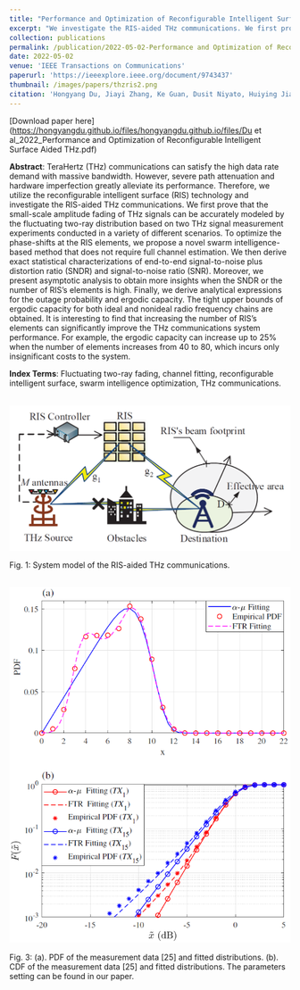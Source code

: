 ```yaml
---
title: "Performance and Optimization of Reconfigurable Intelligent Surface Aided THz Communications"
excerpt: "We investigate the RIS-aided THz communications. We first prove that the small-scale amplitude fading of THz signals can be accurately modeled by the fluctuating two-ray distribution based on two THz signal measurement experiments conducted in a variety of different scenarios. To optimize the phase-shifts at the RIS elements, we propose a novel swarm intelligence-based method that does not require full channel estimation."
collection: publications
permalink: /publication/2022-05-02-Performance and Optimization of Reconfigurable Intelligent Surface Aided THz Communications
date: 2022-05-02
venue: 'IEEE Transactions on Communications'
paperurl: 'https://ieeexplore.ieee.org/document/9743437'
thumbnail: /images/papers/thzris2.png
citation: 'Hongyang Du, Jiayi Zhang, Ke Guan, Dusit Niyato, Huiying Jiao, Zhiqin Wang, and Thomas Kürner, "Performance and Optimization of Reconfigurable Intelligent Surface Aided THz Communications," <i>IEEE Transactions on Communications</i>, vol. 70, pp. 3575-3593, May, 2022'
---
```


[Download paper here](https://hongyangdu.github.io/files/hongyangdu.github.io/files/Du et al_2022_Performance and Optimization of Reconfigurable Intelligent Surface Aided THz.pdf)

**Abstract**: TeraHertz (THz) communications can satisfy the high data rate demand with massive bandwidth. However, severe path attenuation and hardware imperfection greatly alleviate its performance. Therefore, we utilize the reconfigurable intelligent surface (RIS) technology and investigate the RIS-aided THz communications. We first prove that the small-scale amplitude fading of THz signals can be accurately modeled by the fluctuating two-ray distribution based on two THz signal measurement experiments conducted in a variety of different scenarios. To optimize the phase-shifts at the RIS elements, we propose a novel swarm intelligence-based method that does not require full channel estimation. We then derive exact statistical characterizations of end-to-end signal-to-noise plus distortion ratio (SNDR) and signal-to-noise ratio (SNR). Moreover, we present asymptotic analysis to obtain more insights when the SNDR or the number of RIS’s elements is high. Finally, we derive analytical expressions for the outage probability and ergodic capacity. The tight upper bounds of ergodic capacity for both ideal and nonideal radio frequency chains are obtained. It is interesting to find that increasing the number of RIS’s elements can significantly improve the THz communications system performance. For example, the ergodic capacity can increase up to 25% when the number of elements increases from 40 to 80, which incurs only insignificant costs to the system.

**Index Terms**: Fluctuating two-ray fading, channel fitting, reconfigurable intelligent surface, swarm intelligence optimization, THz communications.

<br/><img src='/images/papers/thzrismodel.png' width = "700">

Fig. 1: System model of the RIS-aided THz communications.

<br/><img src='/images/papers/thzris2.png' width = "700">

Fig. 3: (a). PDF of the measurement data [25] and fitted distributions. (b). CDF of the measurement data [25] and fitted distributions. The parameters setting can be found in our paper.